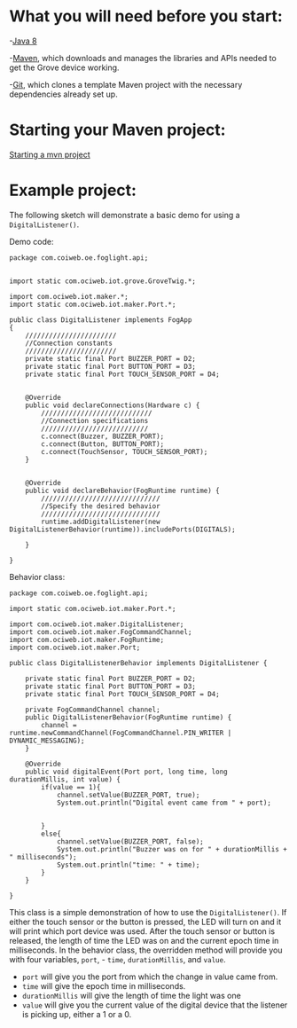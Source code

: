 # What you will need before you start:
-[Java 8](https://docs.oracle.com/javase/8/docs/technotes/guides/install/install_overview.html) 

-[Maven](https://maven.apache.org/install.html), which downloads and manages the libraries and APIs needed to get the Grove device working.

-[Git](https://git-scm.com/), which clones a template Maven project with the necessary dependencies already set up.

# Starting your Maven project: 
[Starting a mvn project](https://github.com/oci-pronghorn/FogLighter/blob/master/README.md)

# Example project:

The following sketch will demonstrate a basic demo for using a ```DigitalListener()```.

Demo code:
```
package com.coiweb.oe.foglight.api;


import static com.ociweb.iot.grove.GroveTwig.*;

import com.ociweb.iot.maker.*;
import static com.ociweb.iot.maker.Port.*;

public class DigitalListener implements FogApp
{
    ///////////////////////
    //Connection constants 
    ///////////////////////
	private static final Port BUZZER_PORT = D2;
	private static final Port BUTTON_PORT = D3;
	private static final Port TOUCH_SENSOR_PORT = D4;
	

    @Override
    public void declareConnections(Hardware c) {
        ////////////////////////////
        //Connection specifications
        ///////////////////////////
    	c.connect(Buzzer, BUZZER_PORT);
    	c.connect(Button, BUTTON_PORT);
        c.connect(TouchSensor, TOUCH_SENSOR_PORT);
    }


    @Override
    public void declareBehavior(FogRuntime runtime) {
        //////////////////////////////
        //Specify the desired behavior
        //////////////////////////////
    	runtime.addDigitalListener(new DigitalListenerBehavior(runtime)).includePorts(DIGITALS);

    }
          
}
```
Behavior class:
```
package com.coiweb.oe.foglight.api;

import static com.ociweb.iot.maker.Port.*;

import com.ociweb.iot.maker.DigitalListener;
import com.ociweb.iot.maker.FogCommandChannel;
import com.ociweb.iot.maker.FogRuntime;
import com.ociweb.iot.maker.Port;

public class DigitalListenerBehavior implements DigitalListener {

	private static final Port BUZZER_PORT = D2;
	private static final Port BUTTON_PORT = D3;
	private static final Port TOUCH_SENSOR_PORT = D4;

	private FogCommandChannel channel;
	public DigitalListenerBehavior(FogRuntime runtime) {
		channel = runtime.newCommandChannel(FogCommandChannel.PIN_WRITER | DYNAMIC_MESSAGING);
	}

	@Override
	public void digitalEvent(Port port, long time, long durationMillis, int value) {
		if(value == 1){
			channel.setValue(BUZZER_PORT, true);
			System.out.println("Digital event came from " + port);
			
			
		}
		else{
			channel.setValue(BUZZER_PORT, false);
			System.out.println("Buzzer was on for " + durationMillis + " milliseconds");
			System.out.println("time: " + time);
		}
	}

}
```
This class is a simple demonstration of how to use the ```DigitalListener()```. If either the touch sensor or the button is pressed, the LED will turn on and it will print which port device was used. After the touch sensor or button is released, the length of time the LED was on and the current epoch time in milliseconds.
In the behavior class, the overridden method will provide you with four variables, ```port```, - ```time```, ```durationMillis```,  and ```value```. 
- ```port``` will give you the port from which the change in value came from.
- ```time``` will give the epoch time in milliseconds. 
- ```durationMillis``` will give the length of time the light was one
- ```value``` will give you the current value of the digital device that the listener is picking up, either a 1 or a 0. 
